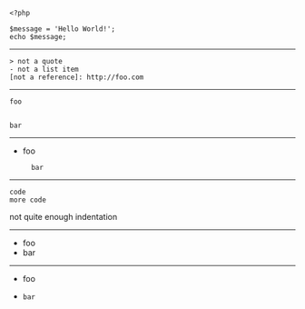     <?php

    $message = 'Hello World!';
    echo $message;

---

    > not a quote
    - not a list item
    [not a reference]: http://foo.com

---

    foo


    bar

---

- foo

    	bar

---

    code
    more code
   not quite enough indentation

---

* foo
*    bar

---

* foo
*     bar